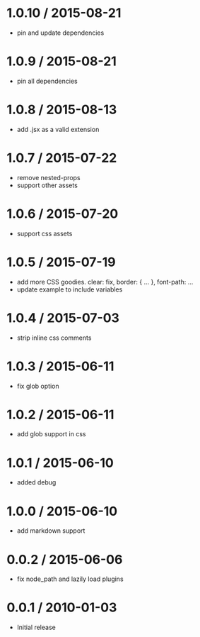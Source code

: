 
1.0.10 / 2015-08-21
==================

  * pin and update dependencies

1.0.9 / 2015-08-21
==================

  * pin all dependencies

1.0.8 / 2015-08-13
==================

  * add .jsx as a valid extension

1.0.7 / 2015-07-22
==================

  * remove nested-props
  * support other assets

1.0.6 / 2015-07-20
==================

  * support css assets

1.0.5 / 2015-07-19
==================

  * add more CSS goodies. clear: fix, border: { ... }, font-path: ...
  * update example to include variables

1.0.4 / 2015-07-03
==================

  * strip inline css comments

1.0.3 / 2015-06-11
==================

  * fix glob option

1.0.2 / 2015-06-11
==================

  * add glob support in css

1.0.1 / 2015-06-10
==================

  * added debug

1.0.0 / 2015-06-10
==================

  * add markdown support

0.0.2 / 2015-06-06
==================

  * fix node_path and lazily load plugins

0.0.1 / 2010-01-03
==================

  * Initial release
